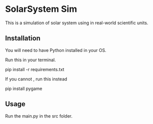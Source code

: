 # SolarSystem Sim

This is a simulation of solar system using in real-world scientific units.

## Installation

You will need to have Python installed in your OS.

Run this in your terminal.

pip install -r requirements.txt

If you cannot , run this instead

pip install pygame

## Usage

Run the main.py in the src folder.
